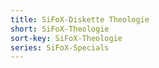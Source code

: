 ```yaml
---
title: SiFoX-Diskette Theologie
short: SiFoX-Theologie
sort-key: SiFoX-Theologie
series: SiFoX-Specials
---
```

